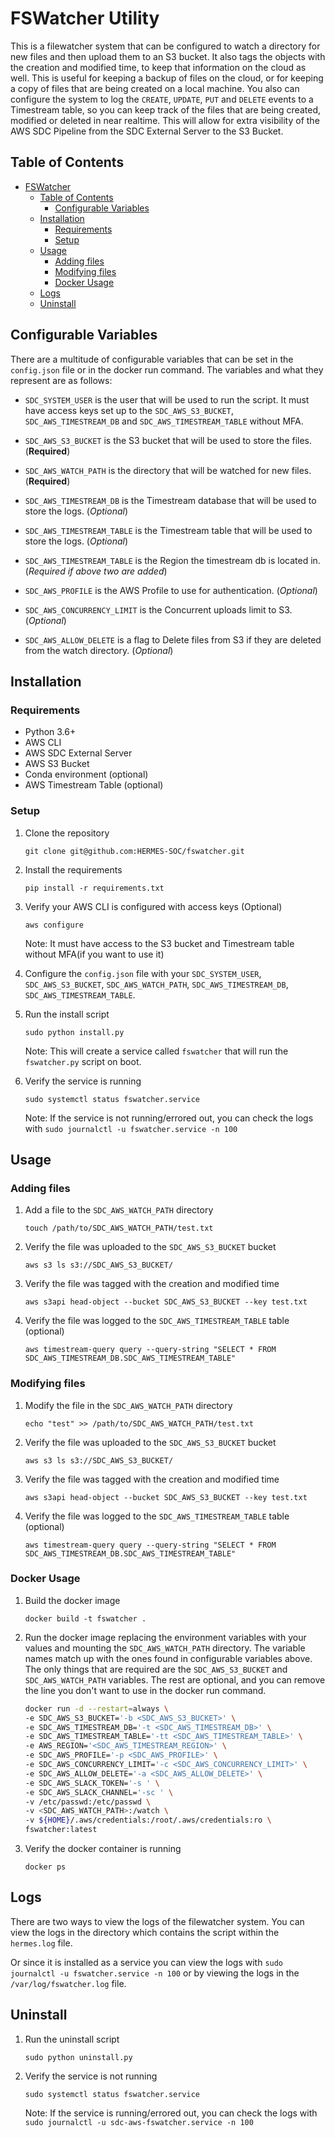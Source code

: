 # FSWatcher Utility

This is a filewatcher system that can be configured to watch a directory for new files and then upload them to an S3 bucket. It also tags the objects with the creation and modified time, to keep that information on the cloud as well. This is useful for keeping a backup of files on the cloud, or for keeping a copy of files that are being created on a local machine. You also can configure the system to log the `CREATE`, `UPDATE`, `PUT` and `DELETE` events to a Timestream table, so you can keep track of the files that are being created, modified or deleted in near realtime. This will allow for extra visibility of the AWS SDC Pipeline from the SDC External Server to the S3 Bucket.

## Table of Contents
- [FSWatcher](#fswatcher)
  - [Table of Contents](#table-of-contents)
    - [Configurable Variables](#configurable-variables)
  - [Installation](#installation)
    - [Requirements](#requirements)
    - [Setup](#setup)
  - [Usage](#usage)
    - [Adding files](#adding-files)
    - [Modifying files](#modifying-files)
    - [Docker Usage](#docker-usage)
  - [Logs](#logs)
  - [Uninstall](#uninstall)
## Configurable Variables
There are a multitude of configurable variables that can be set in the `config.json` file or in the docker run command. The variables and what they represent are as follows:

* `SDC_SYSTEM_USER` is the user that will be used to run the script. It must have access keys set up to the `SDC_AWS_S3_BUCKET`, `SDC_AWS_TIMESTREAM_DB` and `SDC_AWS_TIMESTREAM_TABLE` without MFA.

* `SDC_AWS_S3_BUCKET` is the S3 bucket that will be used to store the files. (**Required**)

* `SDC_AWS_WATCH_PATH` is the directory that will be watched for new files. (**Required**)

* `SDC_AWS_TIMESTREAM_DB` is the Timestream database that will be used to store the logs. (*Optional*)

* `SDC_AWS_TIMESTREAM_TABLE` is the Timestream table that will be used to store the logs. (*Optional*)

* `SDC_AWS_TIMESTREAM_TABLE` is the Region the timestream db is located in. (*Required if above two are added*)

* `SDC_AWS_PROFILE` is the AWS Profile to use for authentication. (*Optional*)

* `SDC_AWS_CONCURRENCY_LIMIT` is the Concurrent uploads limit to S3. (*Optional*)

* `SDC_AWS_ALLOW_DELETE` is a flag to Delete files from S3 if they are deleted from the watch directory. (*Optional*)

## Installation
### Requirements
- Python 3.6+
- AWS CLI
- AWS SDC External Server
- AWS S3 Bucket
- Conda environment (optional)
- AWS Timestream Table (optional)


### Setup
1. Clone the repository

    ```git clone git@github.com:HERMES-SOC/fswatcher.git```

2. Install the requirements

    ```pip install -r requirements.txt```

3. Verify your AWS CLI is configured with access keys (Optional)

    ```aws configure```

    Note: It must have access to the S3 bucket and Timestream table without MFA(if you want to use it)

4. Configure the `config.json` file with your `SDC_SYSTEM_USER`, `SDC_AWS_S3_BUCKET`, `SDC_AWS_WATCH_PATH`, `SDC_AWS_TIMESTREAM_DB`, `SDC_AWS_TIMESTREAM_TABLE`. 


5. Run the install script

    ```sudo python install.py```

    Note: This will create a service called `fswatcher` that will run the `fswatcher.py` script on boot.

6. Verify the service is running

    ```sudo systemctl status fswatcher.service```

    Note: If the service is not running/errored out, you can check the logs with `sudo journalctl -u fswatcher.service -n 100`


## Usage
### Adding files
1. Add a file to the `SDC_AWS_WATCH_PATH` directory

    ```touch /path/to/SDC_AWS_WATCH_PATH/test.txt```

2. Verify the file was uploaded to the `SDC_AWS_S3_BUCKET` bucket

    ```aws s3 ls s3://SDC_AWS_S3_BUCKET/```

3. Verify the file was tagged with the creation and modified time

    ```aws s3api head-object --bucket SDC_AWS_S3_BUCKET --key test.txt```

4. Verify the file was logged to the `SDC_AWS_TIMESTREAM_TABLE` table (optional)

    ```aws timestream-query query --query-string "SELECT * FROM SDC_AWS_TIMESTREAM_DB.SDC_AWS_TIMESTREAM_TABLE"```

### Modifying files
1. Modify the file in the `SDC_AWS_WATCH_PATH` directory

    ```echo "test" >> /path/to/SDC_AWS_WATCH_PATH/test.txt```

2. Verify the file was uploaded to the `SDC_AWS_S3_BUCKET` bucket

    ```aws s3 ls s3://SDC_AWS_S3_BUCKET/```

3. Verify the file was tagged with the creation and modified time

    ```aws s3api head-object --bucket SDC_AWS_S3_BUCKET --key test.txt```

4. Verify the file was logged to the `SDC_AWS_TIMESTREAM_TABLE` table (optional)

    ```aws timestream-query query --query-string "SELECT * FROM SDC_AWS_TIMESTREAM_DB.SDC_AWS_TIMESTREAM_TABLE"```

### Docker Usage
1. Build the docker image

    ```docker build -t fswatcher .```

2. Run the docker image replacing the environment variables with your values and mounting the `SDC_AWS_WATCH_PATH` directory. The variable names match up with the ones found in configurable variables above. The only things that are required are the `SDC_AWS_S3_BUCKET` and `SDC_AWS_WATCH_PATH` variables. The rest are optional, and you can remove the line you don't want to use in the docker run command.

    ```bash
    docker run -d --restart=always \
    -e SDC_AWS_S3_BUCKET='-b <SDC_AWS_S3_BUCKET>' \
    -e SDC_AWS_TIMESTREAM_DB='-t <SDC_AWS_TIMESTREAM_DB>' \
    -e SDC_AWS_TIMESTREAM_TABLE='-tt <SDC_AWS_TIMESTREAM_TABLE>' \
    -e AWS_REGION='<SDC_AWS_TIMESTREAM_REGION>' \
    -e SDC_AWS_PROFILE='-p <SDC_AWS_PROFILE>' \
    -e SDC_AWS_CONCURRENCY_LIMIT='-c <SDC_AWS_CONCURRENCY_LIMIT>' \
    -e SDC_AWS_ALLOW_DELETE='-a <SDC_AWS_ALLOW_DELETE>' \
    -e SDC_AWS_SLACK_TOKEN='-s ' \
    -e SDC_AWS_SLACK_CHANNEL='-sc ' \
    -v /etc/passwd:/etc/passwd \
    -v <SDC_AWS_WATCH_PATH>:/watch \
    -v ${HOME}/.aws/credentials:/root/.aws/credentials:ro \
    fswatcher:latest
    ```

3. Verify the docker container is running

    ```docker ps```

## Logs
There are two ways to view the logs of the filewatcher system. You can view the logs in the directory which contains the script within the `hermes.log` file.

Or since it is installed as a service you can view the logs with `sudo journalctl -u fswatcher.service -n 100` or by viewing the logs in the `/var/log/fswatcher.log` file.

## Uninstall

1. Run the uninstall script

    ```sudo python uninstall.py```

2. Verify the service is not running

    ```sudo systemctl status fswatcher.service```

    Note: If the service is running/errored out, you can check the logs with `sudo journalctl -u sdc-aws-fswatcher.service -n 100`



